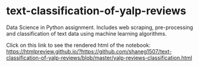# text-classification-of-yalp-reviews
Data Science in Python assignment. Includes web scraping, pre-processing and classification of text data using machine learning algorithms.

Click on this link to see the rendered html of the notebook:
https://htmlpreview.github.io/?https://github.com/shaneg1507/text-classification-of-yalp-reviews/blob/master/yalp-reviews-classification.html
